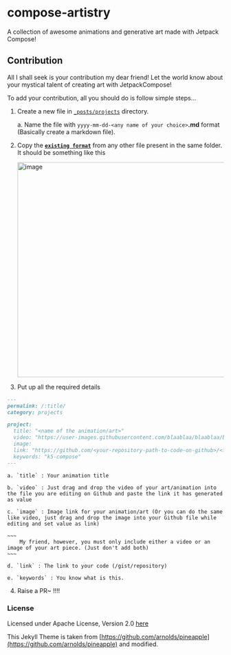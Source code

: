 # compose-artistry
A collection of awesome animations and generative art made with Jetpack Compose!

## Contribution

All I shall seek is your contribution my dear friend! Let the world know about your mystical talent of creating art with JetpackCompose!

To add your contribution, all you should do is follow simple steps...

1. Create a new file in [`_posts/projects`](https://github.com/CuriousNikhil/compose-artistry/tree/main/_posts/projects) directory.  

    a. Name the file with `yyyy-mm-dd-<any name of your choice>`**.md** format (Basically create a markdown file).
    
2. Copy the [**`existing format`**](https://github.com/CuriousNikhil/compose-artistry/blob/main/_posts/projects/2017-04-01-composeart.md) from any other file present in the same folder. It should be something like this 
    
    <img width="500" alt="image" src="https://user-images.githubusercontent.com/16976114/155303905-7a392ebc-b5a8-4a25-9b24-7cd0aaf1b381.png">

3. Put up all the required details

```markdown
---
permalink: /:title/
category: projects

project:
  title: "<name of the animation/art>"
  video: "https://user-images.githubusercontent.com/blaablaa/blaablaa/blaabla.mov"
  image:
  link: "https://github.com/<your-repository-path-to-code-on-github>/<filename>.kt"
  keywords: "k5-compose" 
---

```

    a. `title` : Your animation title
    
    b. `video` : Just drag and drop the video of your art/animation into the file you are editing on Github and paste the link it has generated as value
    
    c. `image` : Image link for your animation/art (Or you can do the same like video, just drag and drop the image into your Github file while editing and set value as link)
    
    ~~~
        My friend, however, you must only include either a video or an image of your art piece. (Just don't add both)
    ~~~
    
    d. `link` : The link to your code (/gist/repository)
    
    e. `keywords` : You know what is this.

4.  Raise a PR~ !!!!

### License

Licensed under Apache License, Version 2.0 [here](https://github.com/CuriousNikhil/compose-artistry/blob/main/LICENSE)

This Jekyll Theme is taken from [https://github.com/arnolds/pineapple](https://github.com/arnolds/pineapple) and modified.
